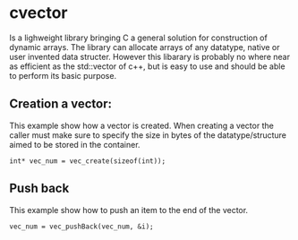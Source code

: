# cvector

Is a lighweight library bringing C a general solution for construction of dynamic arrays.
The library can allocate arrays of any datatype, native or user invented data structer.
However this libarary is probably no where near as efficient as the std::vector of c++,
but is easy to use and should be able to perform its basic purpose.

## Creation a vector:
This example show how a vector is created.
When creating a vector the caller must make sure to specify the size in 
bytes of the datatype/structure aimed to be stored in the container.

```
int* vec_num = vec_create(sizeof(int));
```

## Push back
This example show how to push an item to the end of the vector.

```
vec_num = vec_pushBack(vec_num, &i);
```